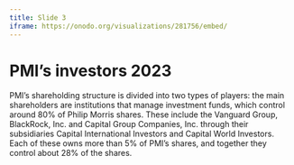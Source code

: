 ```yaml
---
title: Slide 3
iframe: https://onodo.org/visualizations/281756/embed/
---
```


# PMI’s investors 2023

PMI’s shareholding structure is divided into two types of players: the main shareholders are institutions that manage investment funds, which control around 80% of Philip Morris shares. These include the Vanguard Group, BlackRock, Inc. and Capital Group Companies, Inc. through their subsidiaries Capital International Investors and Capital World Investors. Each of these owns more than 5% of PMI’s shares, and together they control about 28% of the shares.
